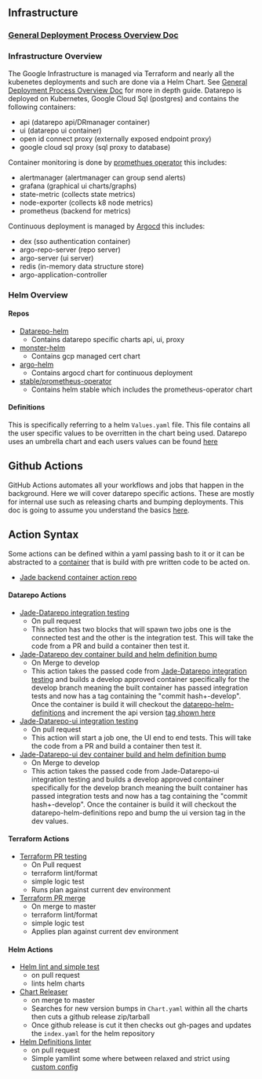 ## Infrastructure

### [General Deployment Process Overview Doc](https://github.com/broadinstitute/dsp-devops-wiki/wiki/deployment_process)

### Infrastructure Overview
The Google Infrastructure is managed via Terraform and nearly all the kubenetes deployments and such are done via a Helm Chart. See [General Deployment Process Overview Doc](https://github.com/broadinstitute/dsp-devops-wiki/wiki/deployment_process) for more in depth guide. Datarepo is deployed on Kubernetes, Google Cloud Sql (postgres) and contains the following containers:

- api (datarepo api/DRmanager container)
- ui (datarepo ui container)
- open id connect proxy (externally exposed endpoint proxy)
- google cloud sql proxy (sql proxy to database)

Container monitoring is done by [promethues operator](https://github.com/helm/charts/tree/master/stable/prometheus-operator) this includes:

- alertmanager (alertmanager can group send alerts)
- grafana (graphical ui charts/graphs)
- state-metric (collects state metrics)
- node-exporter (collects k8 node metrics)
- prometheus (backend for metrics)

Continuous deployment is managed by [Argocd](https://github.com/argoproj/argo-helm/tree/master/charts/argo-cd) this includes:
- dex (sso authentication container)
- argo-repo-server (repo server)
- argo-server (ui server)
- redis (in-memory data structure store)
- argo-application-controller

### Helm Overview
#### Repos
- [Datarepo-helm](https://github.com/broadinstitute/datarepo-helm)
  - Contains datarepo specific charts api, ui, proxy
- [monster-helm](https://github.com/broadinstitute/monster-helm)
  - Contains gcp managed cert chart
- [argo-helm](https://github.com/argoproj/argo-helm/tree/master/charts/argo-cd)
  - Contains argocd chart for continuous deployment
- [stable/prometheus-operator](https://github.com/helm/charts/tree/master/stable/prometheus-operator)
  - Contains helm stable which includes the prometheus-operator chart

#### Definitions
This is specifically referring to a helm `Values.yaml` file. This file contains all the user specific values to be overritten in the chart being used. Datarepo uses an umbrella chart and each users values can be found [here](https://github.com/broadinstitute/datarepo-helm-definitions)

## Github Actions
GitHub Actions automates all your workflows and jobs that happen in the background. Here we will cover datarepo specific actions. These are mostly for internal use such as releasing charts and bumping deployments. This doc is going to assume you understand the basics [here](https://help.github.com/en/actions).

## Action Syntax
Some actions can be defined within a yaml passing bash to it or it can be abstracted to a [container](https://help.github.com/en/actions/building-actions/creating-a-docker-container-action) that is build with pre written code to be acted on.

- [Jade backend container action repo](https://github.com/broadinstitute/datarepo-actions)

#### Datarepo Actions
- [Jade-Datarepo integration testing](https://github.com/DataBiosphere/jade-data-repo/blob/develop/.github/workflows/gradle-build-pr.yml)
  - On pull request
  - This action has two blocks that will spawn two jobs one is the connected test and the other is the integration test. This will take the code from a PR and build a container then test it.
- [Jade-Datarepo dev container build and helm definition bump](https://github.com/DataBiosphere/jade-data-repo/blob/develop/.github/workflows/dev-image-update.yaml)
  - On Merge to develop
  -  This action takes the passed code from [Jade-Datarepo integration testing](https://github.com/DataBiosphere/jade-data-repo/blob/develop/.github/workflows/gradle-build-pr.yml) and builds a develop approved container specifically for the develop branch meaning the built container has passed integration tests and now has a tag containing the "commit hash+-develop". Once the container is build it will checkout the [datarepo-helm-definitions](https://github.com/broadinstitute/datarepo-helm-definitions) and increment the api version [tag shown here](https://github.com/broadinstitute/datarepo-helm-definitions/commit/80c0abd317981970cf979498895ab43171d8f544)
- [Jade-Datarepo-ui integration testing](https://github.com/DataBiosphere/jade-data-repo-ui/blob/develop/.github/workflows/test-e2e.yml)
    - On pull request
    - This action will start a job one, the UI end to end tests. This will take the code from a PR and build a container then test it.
- [Jade-Datarepo-ui dev container build and helm definition bump](https://github.com/DataBiosphere/jade-data-repo-ui/blob/develop/.github/workflows/dev-image-update.yaml)
  - On Merge to develop
  - This action takes the passed code from Jade-Datarepo-ui integration testing and builds a develop approved container specifically for the develop branch meaning the built container has passed integration tests and now has a tag containing the "commit hash+-develop". Once the container is build it will checkout the datarepo-helm-definitions repo and bump the ui version tag in the dev values.

#### Terraform Actions
- [Terraform PR testing](https://github.com/broadinstitute/terraform-jade/blob/master/.github/workflows/terraformPr.yml)
  - On Pull request
  - terraform lint/format
  - simple logic test
  - Runs plan against current dev environment
- [Terraform PR merge](https://github.com/broadinstitute/terraform-jade/blob/master/.github/workflows/terraformMerge.yml)
  - On merge to master
  - terraform lint/format
  - simple logic test
  - Applies plan against current dev environment

#### Helm Actions
- [Helm lint and simple test](https://github.com/broadinstitute/datarepo-helm/blob/master/.github/workflows/lint.yaml)
  - on pull request
  - lints helm charts
- [Chart Releaser](https://github.com/broadinstitute/datarepo-helm/blob/master/.github/workflows/cr.yaml)
  - on merge to master
  - Searches for new version bumps in `Chart.yaml` within all the charts then cuts a github release zip/tarball
  - Once github release is cut it then checks out gh-pages and updates the `index.yaml` for the helm repository
- [Helm Definitions linter](https://github.com/broadinstitute/datarepo-helm-definitions/blob/master/.github/workflows/lint.yaml)
  - on pull request
  - Simple yamllint some where between relaxed and strict using [custom config](https://github.com/broadinstitute/datarepo-helm-definitions/blob/master/.github/yamllint.yaml)
